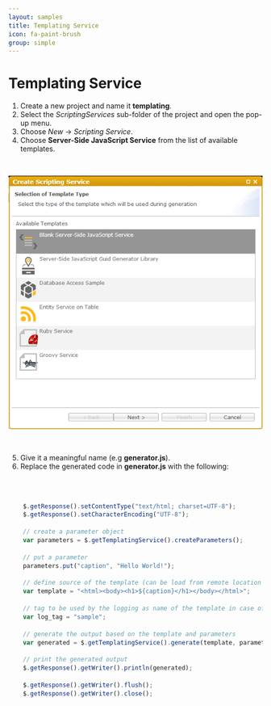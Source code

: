 ```yaml
---
layout: samples
title: Templating Service
icon: fa-paint-brush
group: simple
---
```


Templating Service
===

1. Create a new project and name it **templating**.
2. Select the *ScriptingServices* sub-folder of the project and open the pop-up menu.
3. Choose *New* -> *Scripting Service*.
4. Choose **Server-Side JavaScript Service** from the list of available templates.

<br>

![Mail Service 2](images/mail_service/mail_service_2.png)

<br>

5. Give it a meaningful name (e.g **generator.js**).
6. Replace the generated code in **generator.js** with the following:

<br>

```javascript

	$.getResponse().setContentType("text/html; charset=UTF-8");
	$.getResponse().setCharacterEncoding("UTF-8");
	
	// create a parameter object
	var parameters = $.getTemplatingService().createParameters();
	
	// put a parameter
	parameters.put("caption", "Hello World!");
	
	// define source of the template (can be load from remote location as well)
	var template = "<html><body><h1>${caption}</h1></body></html>";
	
	// tag to be used by the logging as name of the template in case of failure
	var log_tag = "sample";
	
	// generate the output based on the template and parameters
	var generated = $.getTemplatingService().generate(template, parameters, log_tag);
	
	// print the generated output
	$.getResponse().getWriter().println(generated);
	
	$.getResponse().getWriter().flush();
	$.getResponse().getWriter().close();

```
